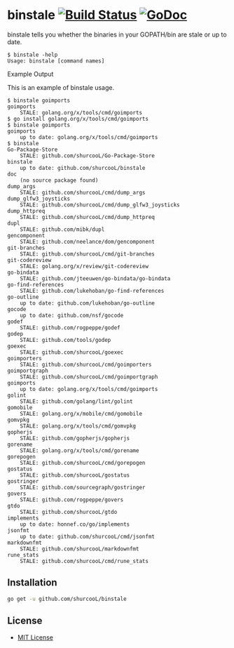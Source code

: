 # binstale [![Build Status](https://travis-ci.org/shurcooL/binstale.svg?branch=master)](https://travis-ci.org/shurcooL/binstale) [![GoDoc](https://godoc.org/github.com/shurcooL/binstale?status.svg)](https://godoc.org/github.com/shurcooL/binstale)

binstale tells you whether the binaries in your GOPATH/bin are stale or up to date.

	$ binstale -help
	Usage: binstale [command names]

Example Output

This is an example of binstale usage.

	$ binstale goimports
	goimports
		STALE: golang.org/x/tools/cmd/goimports
	$ go install golang.org/x/tools/cmd/goimports
	$ binstale goimports
	goimports
		up to date: golang.org/x/tools/cmd/goimports
	$ binstale
	Go-Package-Store
		STALE: github.com/shurcooL/Go-Package-Store
	binstale
		up to date: github.com/shurcooL/binstale
	doc
		(no source package found)
	dump_args
		STALE: github.com/shurcooL/cmd/dump_args
	dump_glfw3_joysticks
		STALE: github.com/shurcooL/cmd/dump_glfw3_joysticks
	dump_httpreq
		STALE: github.com/shurcooL/cmd/dump_httpreq
	dupl
		STALE: github.com/mibk/dupl
	gencomponent
		STALE: github.com/neelance/dom/gencomponent
	git-branches
		STALE: github.com/shurcooL/cmd/git-branches
	git-codereview
		STALE: golang.org/x/review/git-codereview
	go-bindata
		STALE: github.com/jteeuwen/go-bindata/go-bindata
	go-find-references
		STALE: github.com/lukehoban/go-find-references
	go-outline
		up to date: github.com/lukehoban/go-outline
	gocode
		up to date: github.com/nsf/gocode
	godef
		STALE: github.com/rogpeppe/godef
	godep
		STALE: github.com/tools/godep
	goexec
		STALE: github.com/shurcooL/goexec
	goimporters
		STALE: github.com/shurcooL/cmd/goimporters
	goimportgraph
		STALE: github.com/shurcooL/cmd/goimportgraph
	goimports
		up to date: golang.org/x/tools/cmd/goimports
	golint
		STALE: github.com/golang/lint/golint
	gomobile
		STALE: golang.org/x/mobile/cmd/gomobile
	gomvpkg
		STALE: golang.org/x/tools/cmd/gomvpkg
	gopherjs
		STALE: github.com/gopherjs/gopherjs
	gorename
		STALE: golang.org/x/tools/cmd/gorename
	gorepogen
		STALE: github.com/shurcooL/cmd/gorepogen
	gostatus
		STALE: github.com/shurcooL/gostatus
	gostringer
		STALE: github.com/sourcegraph/gostringer
	govers
		STALE: github.com/rogpeppe/govers
	gtdo
		STALE: github.com/shurcooL/gtdo
	implements
		up to date: honnef.co/go/implements
	jsonfmt
		up to date: github.com/shurcooL/cmd/jsonfmt
	markdownfmt
		STALE: github.com/shurcooL/markdownfmt
	rune_stats
		STALE: github.com/shurcooL/cmd/rune_stats

Installation
------------

```bash
go get -u github.com/shurcooL/binstale
```

License
-------

-	[MIT License](https://opensource.org/licenses/mit-license.php)

